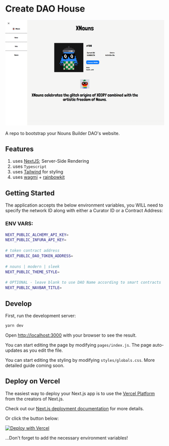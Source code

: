 # Create DAO House

![gif](./public/template.gif)

A repo to bootstrap your Nouns Builder DAO's website.

## Features

1. uses [NextJS](https://nextjs.org/); Server-Side Rendering
2. uses `Typescript`
3. uses [Tailwind](https://tailwindcss.com/) for styling
4. uses [wagmi](https://wagmi.sh/) + [rainbowkit](https://www.rainbowkit.com/)

## Getting Started

The application accepts the below environment variables, you WILL need to specify the network ID along with either a Curator ID or a Contract Address:

### ENV VARS:

```bash
NEXT_PUBLIC_ALCHEMY_API_KEY=
NEXT_PUBLIC_INFURA_API_KEY=

# token contract address
NEXT_PUBLIC_DAO_TOKEN_ADDRESS=

# nouns | modern | sleek
NEXT_PUBLIC_THEME_STYLE=

# OPTIONAL - leave blank to use DAO Name according to smart contracts
NEXT_PUBLIC_NAVBAR_TITLE=

```

## Develop

First, run the development server:

```bash
yarn dev
```

Open [http://localhost:3000](http://localhost:3000) with your browser to see the result.

You can start editing the page by modifying `pages/index.js`. The page auto-updates as you edit the file.

You can start editing the styling by modifying `styles/globals.css`. More detailed guide coming soon.

## Deploy on Vercel

The easiest way to deploy your Next.js app is to use the [Vercel Platform](https://vercel.com/new?utm_medium=default-template&filter=next.js&utm_source=create-next-app&utm_campaign=create-next-app-readme) from the creators of Next.js.

Check out our [Next.js deployment documentation](https://nextjs.org/docs/deployment) for more details.

Or click the button below:

[![Deploy with Vercel](https://vercel.com/button)](https://vercel.com/new/git/external?repository-url=https%3A%2F%2Fgithub.com%2Fnickadamson%2Fcreate-dao-house&env=NEXT_PUBLIC_ALCHEMY_API_KEY,NEXT_PUBLIC_INFURA_API_KEY,NEXT_PUBLIC_DAO_TOKEN_ADDRESS,NEXT_PUBLIC_THEME_STYLE&project-name=our-dao-house&repo-name=our-dao-house&redirect-url=https%3A%2F%2Fcreate-dao-house.vercel.app)

...Don't forget to add the necessary environment variables!
